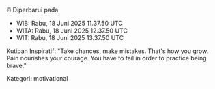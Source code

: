 ⏰ Diperbarui pada:
- WIB: Rabu, 18 Juni 2025 11.37.50 UTC
- WITA: Rabu, 18 Juni 2025 12.37.50 UTC
- WIT: Rabu, 18 Juni 2025 13.37.50 UTC

Kutipan Inspiratif:
"Take chances, make mistakes. That's how you grow. Pain nourishes your courage. You have to fail in order to practice being brave."


Kategori: motivational


